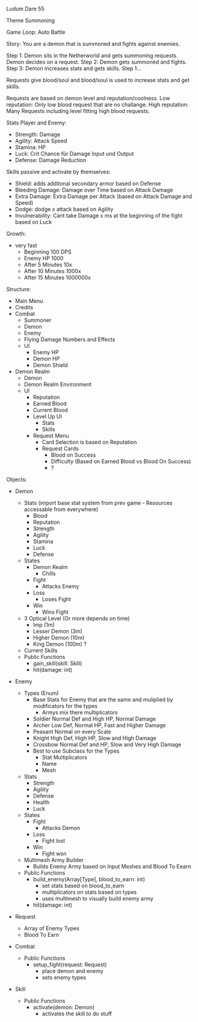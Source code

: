 Ludum Dare 55

Theme Summoning

Game Loop: Auto Battle

Story: You are a demon that is summoned and fights against enemies.

Step 1: Demon sits in the Netherworld and gets summoning requests. Demon decides on a request.
Step 2: Demon gets summoned and fights.
Step 3: Demon increases stats and gets skills.
Step 1...


Requests give blood/soul and blood/soul is used to increase stats and get skills.


Requests are based on demon level and reputation/coolness.
Low reputation: Only low blood request that are no challange.
High reputation: Many Requests including level fitting high blood requests.


Stats Player and Enemy:
- Strength: Damage
- Agility: Attack Speed
- Stamina: HP
- Luck: Crit Chance für Damage Input und Output
- Defense: Damage Reduction


Skills passive and activate by themselves:
- Shield: adds additonal secondary armor based on Defense
- Bleeding Damage: Damage over Time based on Attack Damage
- Extra Damage: Extra Damage per Attack (based on Attack Damage and Speed)
- Dodge: dodge x attack based on Agility
- Invulnerability: Cant take Damage x ms at the beginning of the fight based on Luck
 

Growth:
- very fast 
    - Beginning 100 DPS
    - Enemy HP 1000
    - After 5 Minutes 10x
    - After 10 Minutes 1000x
    - After 15 Minutes 1000000x


Structure:
- Main Menu
- Credits
- Combat
    - Summoner
    - Demon
    - Enemy
    - Flying Damage Numbers and Effects
    - UI
        - Enemy HP
        - Demon HP
        - Demon Shield
- Demon Realm
    - Demon
    - Demon Realm Environment
    - UI
        - Reputation
        - Earned Blood
        - Current Blood
        - Level Up UI
            - Stats
            - Skills
        - Request Menu
            - Card Selection is based on Reputation
            - Request Cards
                - Blood on Success
                - Difficulty (Based on Earned Blood vs Blood On Success)
                - ?

Objects:
- Demon
    - Stats (import base stat system from prev game - Resources accessable from everywhere)
        - Blood
        - Reputation
        - Strength
        - Agility
        - Stamina
        - Luck
        - Defense
    - States
        - Demon Realm
            - Chills
        - Fight
            - Attacks Enemy
        - Loss
            - Loses Fight
        - Win
            - Wins Fight
    - 3 Optical Level (Or more depends on time)
        - Imp (1m)
        - Lesser Demon (3m)
        - Higher Demon (10m)
        - King Demon (100m) ?    
    - Current Skills
    - Public Functions
        - gain_skill(skill: Skill)
        - hit(damage: int)
        

- Enemy
    - Types (Enum)
        - Base Stats for Enemy that are the same and muliplied by modificators for the types
            - Armys mix there multiplicators
        - Soldier
            Normal Def and High HP, Normal Damage
        - Archer
            Low Def, Normal HP, Fast and Higher Damage
        - Peasant
            Normal on every Scale
        - Knight
            High Def, High HP, Slow and High Damage
        - Crossbow
            Normal Def and HP, Slow and Very High Damage
        - Best to use Subclass for the Types
            - Stat Multiplicators
            - Name
            - Mesh
    - Stats
        - Strength
        - Agility
        - Defense
        - Health
        - Luck
    - States
        - Fight
            - Attacks Demon
        - Loss
            - Fight lost
        - Win
            - Fight won
    - Multimesh Army Builder
        - Builds Enemy Army based on Input Meshes and Blood To Eearn
    - Public Functions
        - build_enemy(Array\[Type\], blood_to_earn: int)
            - set stats based on blood_to_earn
            - multiplicators on stats based on types
            - uses multimesh to visually build enemy army
        - hit(damage: int)


- Request
    - Array of Enemy Types
    - Blood To Earn


- Combat
    - Public Functions
        - setup_fight(request: Request)
            - place demon and enemy
            - sets enemy types


- Skill
    - Public Functions
        - activate(demon: Demon)
            - activates the skill to do stuff
